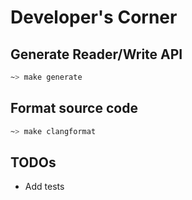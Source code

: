 # Developer's Corner
## Generate Reader/Write API
```sh
~> make generate
```
## Format source code
```sh
~> make clangformat
```
## TODOs
* Add tests
